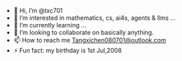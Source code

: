 - 👋 Hi, I’m @txc701
- 👀 I’m interested in mathematics, cs, ai4s, agents & llms ...
- 🌱 I’m currently learning ...
- 💞️ I’m looking to collaborate on basically anything.
- 📫 How to reach me Tangxichen080701@outlook.com
- ⚡ Fun fact: my birthday is 1st Jul,2008

<!---
txc701/txc701 is a ✨ special ✨ repository because its `README.md` (this file) appears on your GitHub profile.
You can click the Preview link to take a look at your changes.
--->
